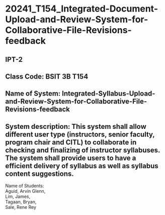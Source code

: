 # 20241_T154_Integrated-Document-Upload-and-Review-System-for-Collaborative-File-Revisions-feedback
## IPT-2

## Class Code: BSIT 3B T154<br/>
## Name of System: Integrated-Syllabus-Upload-and-Review-System-for-Collaborative-File-Revisions-feedback<br/>
## System description: This system shall allow different user type (instructors, senior faculty, program chair and CITL) to collaborate in checking and finalizing of instructor syllabuses. The system shall provide users to have a efficient delivery of syllabus as well as syllabus content suggestions.<br/>
Name of Students:<br/>Aguid, Arvin Glenn,<br/>
                  Lim, James,<br/>
                  Tagaan, Bryan,<br/>
                  Sale, Rene Rey
